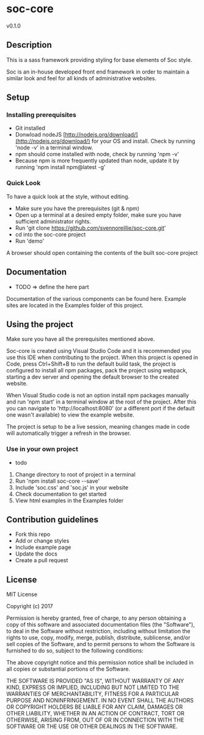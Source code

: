 # soc-core

v0.1.0

## Description
This is a sass framework providing styling for base elements of Soc style. 

Soc is an in-house developed front end framework in order to maintain a similar look and feel for all kinds of administrative websites.


## Setup
### Installing prerequisites
* Git installed 
* Donwload nodeJS [http://nodejs.org/download/](http://nodejs.org/download/) for your OS and install. Check by running 'node -v' in a terminal window.
* npm should come installed with node, check by running 'npm -v'
* Because npm is more frequently updated than node, update it by running 'npm install npm@latest -g'

### Quick Look
To have a quick look at the style, without editing.

* Make sure you have the prerequisites (git & npm)
* Open up a terminal at a desired empty folder, make sure you have sufficient administrator rights. 
* Run 'git clone https://github.com/svennoreillie/soc-core.git'
* cd into the soc-core project
* Run 'demo'

A browser should open containing the contents of the built soc-core project 


## Documentation
* TODO => define the here part

Documentation of the various components can be found here. Example sites are located in the Examples folder of this project. 



## Using the project
Make sure you have all the prerequisites mentioned above.

Soc-core is created using Visual Studio Code and it is recommended you use this IDE when contributing to the project. When this project is opened in Code, press Ctrl+Shift+B to run the default build task, the project is configured to install all npm packages, pack the project using webpack, starting a dev server and opening the default browser to the created website.

When Visual Studio code is not an option install npm packages manually and run 'npm start' in a terminal window at the root of the project.
After this you can navigate to 'http://localhost:8080' (or a different port if the default one wasn't available) to view the example website. 

The project is setup to be a live session, meaning changes made in code will automatically trigger a refresh in the browser.



### Use in your own project
* todo
1. Change directory to root of project in a terminal
2. Run 'npm install soc-core --save'
3. Include 'soc.css' and 'soc.js' in your website
4. Check documentation to get started
5. View html examples in the Examples folder


## Contribution guidelines
* Fork this repo
* Add or change styles
* Include example page
* Update the docs
* Create a pull request



## License
MIT License

Copyright (c) 2017 

Permission is hereby granted, free of charge, to any person obtaining a copy
of this software and associated documentation files (the "Software"), to deal
in the Software without restriction, including without limitation the rights
to use, copy, modify, merge, publish, distribute, sublicense, and/or sell
copies of the Software, and to permit persons to whom the Software is
furnished to do so, subject to the following conditions:

The above copyright notice and this permission notice shall be included in all
copies or substantial portions of the Software.

THE SOFTWARE IS PROVIDED "AS IS", WITHOUT WARRANTY OF ANY KIND, EXPRESS OR
IMPLIED, INCLUDING BUT NOT LIMITED TO THE WARRANTIES OF MERCHANTABILITY,
FITNESS FOR A PARTICULAR PURPOSE AND NONINFRINGEMENT. IN NO EVENT SHALL THE
AUTHORS OR COPYRIGHT HOLDERS BE LIABLE FOR ANY CLAIM, DAMAGES OR OTHER
LIABILITY, WHETHER IN AN ACTION OF CONTRACT, TORT OR OTHERWISE, ARISING FROM,
OUT OF OR IN CONNECTION WITH THE SOFTWARE OR THE USE OR OTHER DEALINGS IN THE
SOFTWARE.
